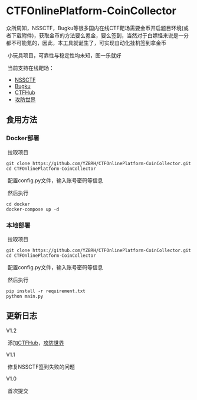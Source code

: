 # CTFOnlinePlatform-CoinCollector

​	众所周知，NSSCTF，Bugku等很多国内在线CTF靶场需要金币开启题目环境(或者下载附件)，获取金币的方法要么氪金，要么签到，当然对于白嫖怪来说是一分都不可能氪的，因此，本工具就诞生了，可实现自动化挂机签到拿金币

​	小玩具项目，可靠性与稳定性均未知，图一乐就好

​	当前支持在线靶场：

- [NSSCTF](https://www.nssctf.cn/)
- [Bugku](https://ctf.bugku.com/)
- [CTFHub](https://www.ctfhub.com/)
- [攻防世界](https://adworld.xctf.org.cn/)



## 食用方法

### Docker部署

​	拉取项目

```
git clone https://github.com/YZBRH/CTFOnlinePlatform-CoinCollector.git
cd CTFOnlinePlatform-CoinCollector
```

​	配置config.py文件，输入账号密码等信息

​	然后执行

```
cd docker
docker-compose up -d
```



### 本地部署

​	拉取项目

```
git clone https://github.com/YZBRH/CTFOnlinePlatform-CoinCollector.git
cd CTFOnlinePlatform-CoinCollector
```


​	配置config.py文件，输入账号密码等信息

​	然后执行

```
pip install -r requirement.txt
python main.py
```



## 更新日志

V1.2

​	添加[CTFHub](https://www.ctfhub.com/)，[攻防世界](https://adworld.xctf.org.cn/)



V1.1

​	修复NSSCTF签到失败的问题



V1.0

​	首次提交